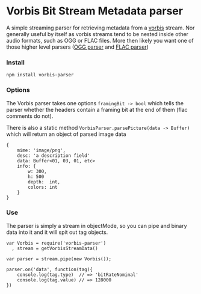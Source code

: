 Vorbis Bit Stream Metadata parser
=====================================

A simple streaming parser for retrieving  metadata from a [vorbis](http://xiph.org/vorbis/doc/Vorbis_I_spec.html) stream.
Nor generally useful by itself as vorbis streams tend to be nested inside other audio formats, such as OGG or FLAC files.
More then likely you want one of those higher level parsers ([OGG parser](https://github.com/theporchrat/ogg-info-parser/) and
                                                              [FLAC parser](https://github.com/theporchrat/flac-parser/))

### Install

    npm install vorbis-parser

### Options

The Vorbis parser takes one options `framingBit -> bool` which tells the parser whether the headers contain a framing bit
 at the end of them (flac comments do not).

 There is also a static method `VorbisParser.parsePicture(data -> Buffer)` which will return an object of parsed image data

    {
        mime: 'image/png',
        desc: 'a description field'
        data: Buffer<01, 03, 01, etc>
        info: {
            w: 300,
            h: 500
            depth:  int,
            colors: int
        }
    }

### Use
The parser is simply a stream in objectMode, so you can pipe and binary data into it and it will spit out tag objects.

    var Vorbis = require('vorbis-parser')
      , stream = getVorbisStreamData()

    var parser = stream.pipe(new Vorbis());

    parser.on('data', function(tag){
        console.log(tag.type)  // => 'bitRateNominal'
        console.log(tag.value) // => 128000
    })

